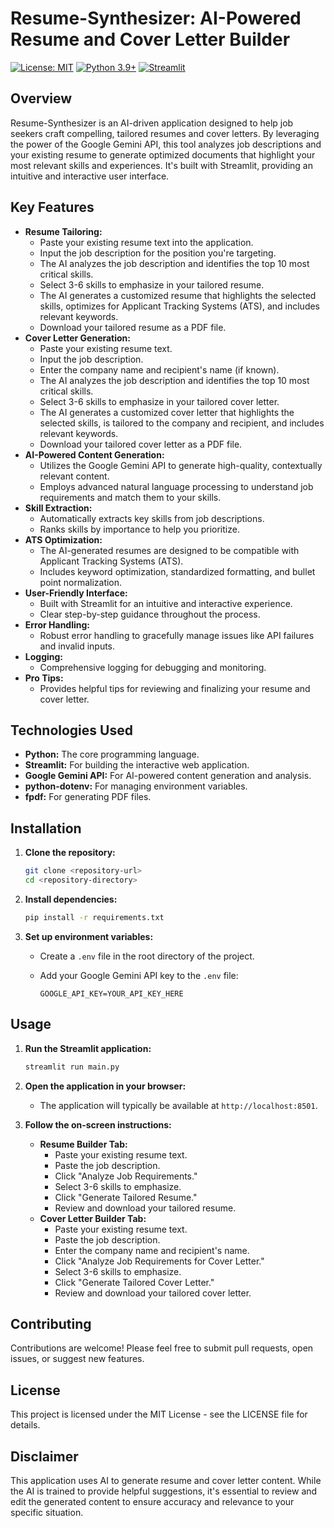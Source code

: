 # Resume-Synthesizer: AI-Powered Resume and Cover Letter Builder

[![License: MIT](https://img.shields.io/badge/License-MIT-yellow.svg)](https://opensource.org/licenses/MIT)
[![Python 3.9+](https://img.shields.io/badge/python-3.9+-blue.svg)](https://www.python.org/downloads/release/python-390/)
[![Streamlit](https://img.shields.io/badge/Streamlit-v1.30.0+-orange)](https://streamlit.io/)

## Overview

Resume-Synthesizer is an AI-driven application designed to help job seekers craft compelling, tailored resumes and cover letters. By leveraging the power of the Google Gemini API, this tool analyzes job descriptions and your existing resume to generate optimized documents that highlight your most relevant skills and experiences. It's built with Streamlit, providing an intuitive and interactive user interface.

## Key Features

*   **Resume Tailoring:**
    *   Paste your existing resume text into the application.
    *   Input the job description for the position you're targeting.
    *   The AI analyzes the job description and identifies the top 10 most critical skills.
    *   Select 3-6 skills to emphasize in your tailored resume.
    *   The AI generates a customized resume that highlights the selected skills, optimizes for Applicant Tracking Systems (ATS), and includes relevant keywords.
    *   Download your tailored resume as a PDF file.
*   **Cover Letter Generation:**
    *   Paste your existing resume text.
    *   Input the job description.
    *   Enter the company name and recipient's name (if known).
    *   The AI analyzes the job description and identifies the top 10 most critical skills.
    *   Select 3-6 skills to emphasize in your tailored cover letter.
    *   The AI generates a customized cover letter that highlights the selected skills, is tailored to the company and recipient, and includes relevant keywords.
    *   Download your tailored cover letter as a PDF file.
*   **AI-Powered Content Generation:**
    *   Utilizes the Google Gemini API to generate high-quality, contextually relevant content.
    *   Employs advanced natural language processing to understand job requirements and match them to your skills.
*   **Skill Extraction:**
    *   Automatically extracts key skills from job descriptions.
    *   Ranks skills by importance to help you prioritize.
*   **ATS Optimization:**
    *   The AI-generated resumes are designed to be compatible with Applicant Tracking Systems (ATS).
    *   Includes keyword optimization, standardized formatting, and bullet point normalization.
*   **User-Friendly Interface:**
    *   Built with Streamlit for an intuitive and interactive experience.
    *   Clear step-by-step guidance throughout the process.
*   **Error Handling:**
    *   Robust error handling to gracefully manage issues like API failures and invalid inputs.
*   **Logging:**
    *   Comprehensive logging for debugging and monitoring.
* **Pro Tips:**
    *   Provides helpful tips for reviewing and finalizing your resume and cover letter.

## Technologies Used

*   **Python:** The core programming language.
*   **Streamlit:** For building the interactive web application.
*   **Google Gemini API:** For AI-powered content generation and analysis.
*   **python-dotenv:** For managing environment variables.
*   **fpdf:** For generating PDF files.

## Installation

1.  **Clone the repository:**

    ```bash
    git clone <repository-url>
    cd <repository-directory>
    ```

2.  **Install dependencies:**

    ```bash
    pip install -r requirements.txt
    ```

3.  **Set up environment variables:**

    *   Create a `.env` file in the root directory of the project.
    *   Add your Google Gemini API key to the `.env` file:

        ```
        GOOGLE_API_KEY=YOUR_API_KEY_HERE
        ```

## Usage

1.  **Run the Streamlit application:**

    ```bash
    streamlit run main.py
    ```

2.  **Open the application in your browser:**

    *   The application will typically be available at `http://localhost:8501`.

3.  **Follow the on-screen instructions:**

    *   **Resume Builder Tab:**
        *   Paste your existing resume text.
        *   Paste the job description.
        *   Click "Analyze Job Requirements."
        *   Select 3-6 skills to emphasize.
        *   Click "Generate Tailored Resume."
        *   Review and download your tailored resume.
    *   **Cover Letter Builder Tab:**
        *   Paste your existing resume text.
        *   Paste the job description.
        *   Enter the company name and recipient's name.
        *   Click "Analyze Job Requirements for Cover Letter."
        *   Select 3-6 skills to emphasize.
        *   Click "Generate Tailored Cover Letter."
        *   Review and download your tailored cover letter.

## Contributing

Contributions are welcome! Please feel free to submit pull requests, open issues, or suggest new features.

## License

This project is licensed under the MIT License - see the LICENSE file for details.

## Disclaimer

This application uses AI to generate resume and cover letter content. While the AI is trained to provide helpful suggestions, it's essential to review and edit the generated content to ensure accuracy and relevance to your specific situation.

